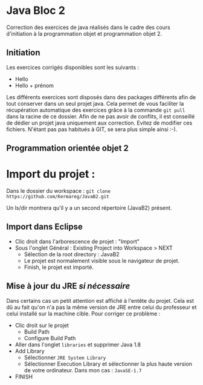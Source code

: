 # Java Bloc 2
Correction des exercices de java réalisés dans le cadre des cours d'initiation à la programmation objet et programmation objet 2.

## Initiation
Les exercices corrigés disponibles sont les suivants : 
* Hello
* Hello + prénom

Les différents exercices sont disposés dans des packages différents afin de tout conserver dans un seul projet java. Cela permet de vous faciliter la récupération automatique des exercices grâce à la commande ```git pull``` dans la racine de ce dossier.
Afin de ne pas avoir de conflits, il est conseillé de dédier un projet java uniquement aux correction. Evitez de modifier ces fichiers. N'étant pas pas habitués à GIT, se sera plus simple ainsi :-).

## Programmation orientée objet 2

# Import du projet : 

Dans le dossier du workspace : ```git clone https://github.com/Kermareg/JavaB2.git```

Un ls/dir montrera qu'il y a un second répertoire (JavaB2) présent.

## Import dans Eclipse
* Clic droit dans l'arborescence de projet : "Import"
* Sous l'onglet Général : Existing Project into Workspace > NEXT
  * Sélection de la root directory : JavaB2
  * Le projet est normalement visible sous le navigateur de projet. 
  * Finish, le projet est importé.

## Mise à jour du JRE *si nécessaire*

Dans certains cas un petit attention est affiché à l'entête du projet. Cela est dû au fait 
qu'on n'a pas la même version de JRE entre celui du professeur et celui installé sur la machine cible.
Pour corriger ce problème : 
* Clic droit sur le projet
  * Build Path
  * Configure Build Path
* Aller dans l'onglet ```libraries``` et supprimer Java 1.8
* Add Library
  * Sélectionner ```JRE System Library```
  * Sélectionner Execution Library et sélectionner la plus haute version de votre ordinateur. Dans mon cas : ```JavaSE-1.7```
* FINISH

